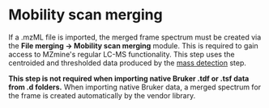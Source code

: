 # Mobility scan merging

If a .mzML file is imported, the merged frame spectrum must be created via the **File merging →
Mobility scan merging** module. This is required to gain access to MZmine's regular LC-MS
functionality. This step uses the centroided and thresholded data produced by
the [mass detection](../featdet_mass_detection/mass-detection.md#lc-ims-ms-data)
step.

**This step is not required when importing native Bruker .tdf or .tsf data from .d folders.**
When importing native Bruker data, a merged spectrum for the frame is created automatically by the
vendor library.
